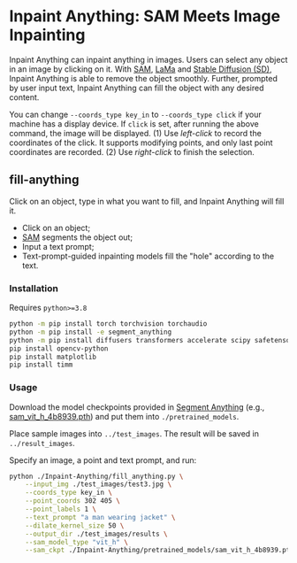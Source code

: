 # Inpaint Anything: SAM Meets Image Inpainting
Inpaint Anything can inpaint anything in images. Users can select any object in an image by clicking on it. With [SAM](https://arxiv.org/abs/2304.02643), [LaMa](https://arxiv.org/abs/2109.07161) and [Stable Diffusion (SD)](https://arxiv.org/abs/2112.10752), Inpaint Anything is able to remove the object smoothly. Further, prompted by user input text, Inpaint Anything can fill the object with any desired content.

You can change `--coords_type key_in` to `--coords_type click` if your machine has a display device. If `click` is set, after running the above command, the image will be displayed.
(1) Use *left-click* to record the coordinates of the click. It supports modifying points, and only last point coordinates are recorded.
(2) Use *right-click* to finish the selection.

## fill-anything

Click on an object, type in what you want to fill, and Inpaint Anything will fill it.
- Click on an object;
- [SAM](https://segment-anything.com/) segments the object out;
- Input a text prompt;
- Text-prompt-guided inpainting models fill the "hole" according to the text.

### Installation
Requires `python>=3.8`
```bash
python -m pip install torch torchvision torchaudio
python -m pip install -e segment_anything
python -m pip install diffusers transformers accelerate scipy safetensors
pip install opencv-python
pip install matplotlib
pip install timm
```

### Usage
Download the model checkpoints provided in [Segment Anything](./segment_anything/README.md) (e.g., [sam_vit_h_4b8939.pth](https://dl.fbaipublicfiles.com/segment_anything/sam_vit_h_4b8939.pth)) and put them into `./pretrained_models`.

Place sample images into `../test_images`. The result will be saved in `../result_images`.

Specify an image, a point and text prompt, and run:
```bash
python ./Inpaint-Anything/fill_anything.py \
    --input_img ./test_images/test3.jpg \
    --coords_type key_in \
    --point_coords 302 405 \
    --point_labels 1 \
    --text_prompt "a man wearing jacket" \
    --dilate_kernel_size 50 \
    --output_dir ./test_images/results \
    --sam_model_type "vit_h" \
    --sam_ckpt ./Inpaint-Anything/pretrained_models/sam_vit_h_4b8939.pth
```
